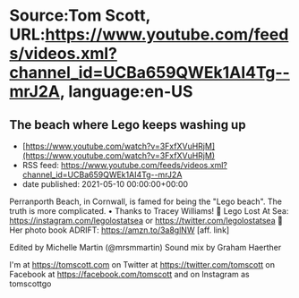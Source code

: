 # Source:Tom Scott, URL:https://www.youtube.com/feeds/videos.xml?channel_id=UCBa659QWEk1AI4Tg--mrJ2A, language:en-US

## The beach where Lego keeps washing up
 - [https://www.youtube.com/watch?v=3FxfXVuHRjM](https://www.youtube.com/watch?v=3FxfXVuHRjM)
 - RSS feed: https://www.youtube.com/feeds/videos.xml?channel_id=UCBa659QWEk1AI4Tg--mrJ2A
 - date published: 2021-05-10 00:00:00+00:00

Perranporth Beach, in Cornwall, is famed for being the "Lego beach". The truth is more complicated. • Thanks to Tracey Williams! 📸 Lego Lost At Sea: https://instagram.com/legolostatsea or https://twitter.com/legolostatsea 📕 Her photo book ADRIFT: https://amzn.to/3a8glNW [aff. link]

Edited by Michelle Martin (@mrsmmartin)
Sound mix by Graham Haerther

I'm at https://tomscott.com
on Twitter at https://twitter.com/tomscott
on Facebook at https://facebook.com/tomscott
and on Instagram as tomscottgo

